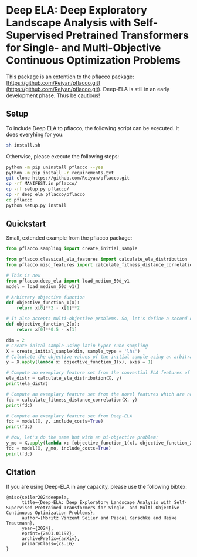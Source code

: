 # Deep ELA: Deep Exploratory Landscape Analysis with Self-Supervised Pretrained Transformers for Single- and Multi-Objective Continuous Optimization Problems
This package is an extention to the pflacco package: [https://github.com/Reiyan/pflacco.git](https://github.com/Reiyan/pflacco.git). Deep-ELA is still in an early development phase. Thus be cautious!

## Setup
To include Deep ELA to pflacco, the following script can be executed. It does everyhing for you:
```bash
sh install.sh
```

Otherwise, please execute the following steps:
```bash
python -m pip uninstall pflacco --yes
python -m pip install -r requirements.txt
git clone https://github.com/Reiyan/pflacco.git
cp -rf MANIFEST.in pflacco/
cp -rf setup.py pflacco/
cp -r deep_ela pflacco/pflacco
cd pflacco
python setup.py install
```

## Quickstart
Small, extended example from the pflacco package:
```python
from pflacco.sampling import create_initial_sample

from pflacco.classical_ela_features import calculate_ela_distribution
from pflacco.misc_features import calculate_fitness_distance_correlation

# This is new
from pflacco.deep_ela import load_medium_50d_v1
model = load_medium_50d_v1()

# Arbitrary objective function
def objective_function_1(x):
    return x[0]**2 - x[1]**2

# It also accepts multi-objective problems. So, let's define a second objective
def objective_function_2(x):
    return x[0]**0.5 - x[1]

dim = 2
# Create inital sample using latin hyper cube sampling
X = create_initial_sample(dim, sample_type = 'lhs')
# Calculate the objective values of the initial sample using an arbitrary objective function (here y = x1^2 - x2^2)
y = X.apply(lambda x: objective_function_1(x), axis = 1)

# Compute an exemplary feature set from the convential ELA features of the R-package flacco
ela_distr = calculate_ela_distribution(X, y)
print(ela_distr)

# Compute an exemplary feature set from the novel features which are not part of the R-package flacco yet.
fdc = calculate_fitness_distance_correlation(X, y)
print(fdc)

# Compute an exemplary feature set from Deep-ELA 
fdc = model(X, y, include_costs=True)
print(fdc)

# Now, let's do the same but with an bi-objective problem:
y_mo = X.apply(lambda x: [objective_function_1(x), objective_function_2(x)], axis = 1, result_type = 'expand')
fdc = model(X, y_mo, include_costs=True)
print(fdc)
```

## Citation
If you are using Deep-ELA in any capacity, please use the following bibtex:
```
@misc{seiler2024deepela,
      title={Deep-ELA: Deep Exploratory Landscape Analysis with Self-Supervised Pretrained Transformers for Single- and Multi-Objective Continuous Optimization Problems}, 
      author={Moritz Vinzent Seiler and Pascal Kerschke and Heike Trautmann},
      year={2024},
      eprint={2401.01192},
      archivePrefix={arXiv},
      primaryClass={cs.LG}
}
```